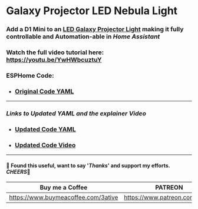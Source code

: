 # Galaxy Projector LED Nebula Light

### Add a D1 Mini to an [LED Galaxy Projector Light](https://amzn.to/4azvaGm) making it fully controllable and Automation-able in *Home Assistant*

### Watch the full video tutorial here: https://youtu.be/YwHWbcuztuY


### ESPHome Code:
- ### [Original Code YAML](esphome_code_original.yaml)
___
### _Links to Updated YAML and the explainer Video_
- ### [Updated Code YAML](esphome_code_updated.yaml)
- ### [Updated Code Video](###)


___
#### 💖 Found this useful, want to say '*Thanks*' and support my efforts. *CHEERS*🍺
| Buy me a Coffee | PATREON |
|-----------------|---------|
| https://www.buymeacoffee.com/3ative | https://www.patreon.com/3ative |

